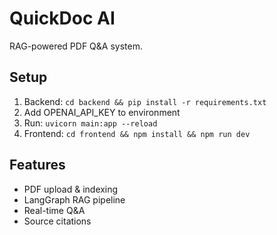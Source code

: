 # QuickDoc AI

RAG-powered PDF Q&A system.

## Setup
1. Backend: `cd backend && pip install -r requirements.txt`
2. Add OPENAI_API_KEY to environment
3. Run: `uvicorn main:app --reload`
4. Frontend: `cd frontend && npm install && npm run dev`

## Features
- PDF upload & indexing
- LangGraph RAG pipeline
- Real-time Q&A
- Source citations